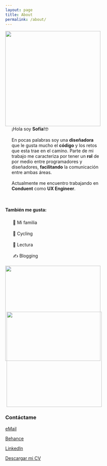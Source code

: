 ```yaml
---
layout: page
title: About
permalink: /about/
---
```


<style>
  @media (max-width: 500px) {
    .mobile-p {
      width: 90% !important;
      margin: 15px 0;
    }
  }
</style>

<div style="float:left;"><img width="300" src="{{ site.baseurl }}/images/instayo.jpg"></div>

<div class="mobile-p" style="float:left; max-width: 100%; margin-left: 20px; width: 55%">
  ¡Hola soy <b>Sofía</b>!🤓
  <br><br>
  En pocas palabras soy una <b>diseñadora</b> que le gusta mucho el <b>código</b> y los retos que esta trae en el camino. Parte de mi trabajo me caracteriza por tener un <b>rol</b> de por medio entre programadores y diseñadores, <b>facilitando</b> la comunicación entre ambas áreas.
<br><br>
Actualmente me encuentro trabajando en <b>Conduent</b> como <b>UX Engineer</b>.
</div>
<div style="clear:both;"></div>

<div style="float:left; max-width:100%; width: 55%; margin-top:50px;">
<b>También me gusta:</b>
<ul style="list-style-type: none;line-height: 35px;">
<li>💜 Mi familia</li>
<li>🚴‍ Cycling</li>
<li>📒 Lectura</li>
<li>✍️ Blogging</li>
</ul>
</div>

<div style="float:left;"><img width="300" src="{{ site.baseurl }}/images/book.jpg"></div>
<div style="float:right;margin-top:-155px;margin-right:200px;"><img width="300" src="{{ site.baseurl }}/images/zoo.jpg"></div>

<div style="clear:both;"></div>

### Contáctame

[eMail](mailto:escobar.isofia@gmail.com)

[Behance](https://www.behance.net/isofiaescobar)

[LinkedIn](https://www.linkedin.com/in/ingrid-sofia-escobar-14513a70/)

[Descargar mi CV](https://sssofia.github.io/sophie-landing/docs/cv-sofiaescobar.pdf)
